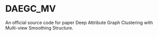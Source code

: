 # DAEGC_MV
An official source code for paper Deep Attribute Graph Clustering with Multi-view Smoothing Structure.


